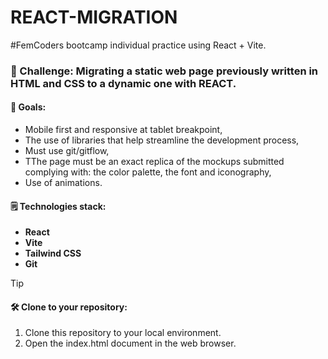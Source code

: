# REACT-MIGRATION  

#FemCoders bootcamp individual practice using React + Vite.

<h3> 🎯 Challenge: Migrating a static web page previously written in HTML and CSS to a dynamic one with REACT.</h2>

<h4> 🏁 Goals:</h4>
<ul>
<li>Mobile first and responsive at tablet breakpoint,</li>
<li>The use of libraries that help streamline the development process,</li>
<li>Must use git/gitflow,</li>
<li>TThe page must be an exact replica of the mockups submitted complying with: the color palette,
the font and iconography,</li>
<li>Use of animations.</li>
</ul>

<h4>🗒 Technologies stack:</h4>
<ul>
<li><strong>React</strong></li>
<li><strong>Vite</strong></li>
<li><strong>Tailwind CSS</strong></li>
<li><strong>Git</strong></li>
</ul>

> [!TIP]
> <h4>🛠 Clone to your repository:</h4>
> <ol>
> <li>Clone this repository to your local environment.</li>
> <li>Open the index.html document in the web browser.</li>
> </ol>
